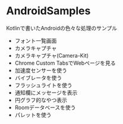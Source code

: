 # AndroidSamples
Kotlinで書いたAndroidの色々な処理のサンプル


- フォント一覧画面
- カメラキャプチャ
- カメラキャプチャ(Camera-Kit)
- Chrome Custom TabsでWebページを見る
- 加速度センサーを使う
- バイブレータを使う
- フラッシュライトを使う
- 通知欄にメッセージを表示
- 円グラフ的なやつ表示
- Roomデータベースを使う
- パレットを使う